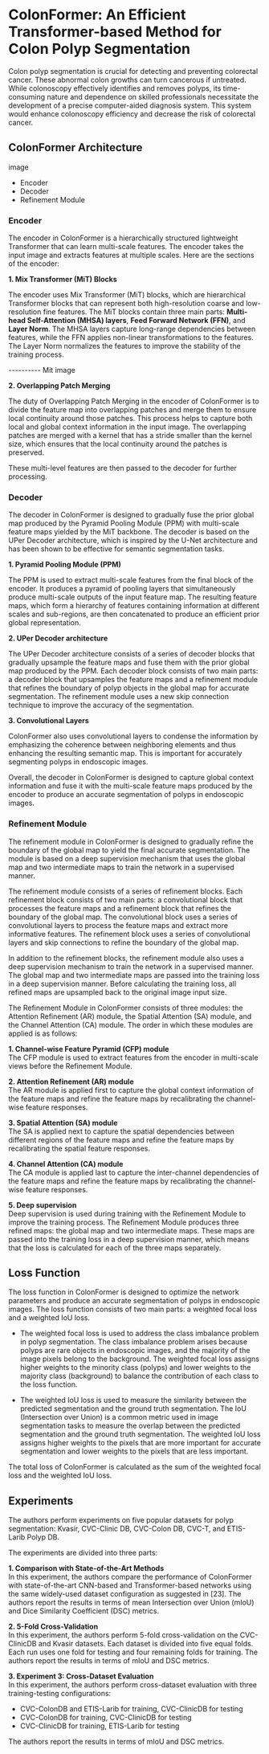 # ColonFormer: An Efficient Transformer-based Method for Colon Polyp Segmentation

Colon polyp segmentation is crucial for detecting and preventing colorectal cancer. These abnormal colon growths can turn cancerous if untreated. While colonoscopy effectively identifies and removes polyps, its time-consuming nature and dependence on skilled professionals necessitate the development of a precise computer-aided diagnosis system. This system would enhance colonoscopy efficiency and decrease the risk of colorectal cancer.

## ColonFormer Architecture
 image
 * Encoder
 * Decoder
 * Refinement Module

### Encoder
The encoder in ColonFormer is a hierarchically structured lightweight Transformer that can learn multi-scale features. The encoder takes the input image and extracts features at multiple scales. Here are the sections of the encoder:

**1. Mix Transformer (MiT) Blocks** <br />

The encoder uses Mix Transformer (MiT) blocks, which are hierarchical Transformer blocks that can represent both high-resolution coarse and low-resolution fine features. The MiT blocks contain three main parts: **Multi-head Self-Attention (MHSA) layers**, **Feed Forward Network (FFN)**, and **Layer Norm**. The MHSA layers capture long-range dependencies between features, while the FFN applies non-linear transformations to the features. The Layer Norm normalizes the features to improve the stability of the training process.

---------- Mit image

**2. Overlapping Patch Merging** <br />

The duty of Overlapping Patch Merging in the encoder of ColonFormer is to divide the feature map into overlapping patches and merge them to ensure local continuity around those patches. This process helps to capture both local and global context information in the input image. The overlapping patches are merged with a kernel that has a stride smaller than the kernel size, which ensures that the local continuity around the patches is preserved.


These multi-level features are then passed to the decoder for further processing. 

### Decoder 
The decoder in ColonFormer is designed to gradually fuse the prior global map produced by the Pyramid Pooling Module (PPM) with multi-scale feature maps yielded by the MiT backbone. The decoder is based on the UPer Decoder architecture, which is inspired by the U-Net architecture and has been shown to be effective for semantic segmentation tasks.

**1. Pyramid Pooling Module (PPM)** <br/>

The PPM is used to extract multi-scale features from the final block of the encoder. It produces a pyramid of pooling layers that simultaneously produce multi-scale outputs of the input feature map. The resulting feature maps, which form a hierarchy of features containing information at different scales and sub-regions, are then concatenated to produce an efficient prior global representation.

**2. UPer Decoder architecture** <br/>

The UPer Decoder architecture consists of a series of decoder blocks that gradually upsample the feature maps and fuse them with the prior global map produced by the PPM. Each decoder block consists of two main parts: a decoder block that upsamples the feature maps and a refinement module that refines the boundary of polyp objects in the global map for accurate segmentation. The refinement module uses a new skip connection technique to improve the accuracy of the segmentation.

**3. Convolutional Layers** <br/>

ColonFormer also uses convolutional layers to condense the information by emphasizing the coherence between neighboring elements and thus enhancing the resulting semantic map. This is important for accurately segmenting polyps in endoscopic images.


Overall, the decoder in ColonFormer is designed to capture global context information and fuse it with the multi-scale feature maps produced by the encoder to produce an accurate segmentation of polyps in endoscopic images.

### Refinement Module
The refinement module in ColonFormer is designed to gradually refine the boundary of the global map to yield the final accurate segmentation. The module is based on a deep supervision mechanism that uses the global map and two intermediate maps to train the network in a supervised manner.

The refinement module consists of a series of refinement blocks. Each refinement block consists of two main parts: a convolutional block that processes the feature maps and a refinement block that refines the boundary of the global map. The convolutional block uses a series of convolutional layers to process the feature maps and extract more informative features. The refinement block uses a series of convolutional layers and skip connections to refine the boundary of the global map.

In addition to the refinement blocks, the refinement module also uses a deep supervision mechanism to train the network in a supervised manner. The global map and two intermediate maps are passed into the training loss in a deep supervision manner. Before calculating the training loss, all refined maps are upsampled back to the original image input size.

The Refinement Module in ColonFormer consists of three modules: the Attention Refinement (AR) module, the Spatial Attention (SA) module, and the Channel Attention (CA) module. The order in which these modules are applied is as follows:

**1. Channel-wise Feature Pyramid (CFP) module** <br/>
The CFP module is used to extract features from the encoder in multi-scale views before the Refinement Module.

**2. Attention Refinement (AR) module** <br/>
The AR module is applied first to capture the global context information of the feature maps and refine the feature maps by recalibrating the channel-wise feature responses.

**3. Spatial Attention (SA) module** <br/>
The SA is applied next to capture the spatial dependencies between different regions of the feature maps and refine the feature maps by recalibrating the spatial feature responses.

**4. Channel Attention (CA) module** <br/>
The CA module is applied last to capture the inter-channel dependencies of the feature maps and refine the feature maps by recalibrating the channel-wise feature responses.

**5. Deep supervision** <br/>
Deep supervision is used during training with the Refinement Module to improve the training process. The Refinement Module produces three refined maps: the global map and two intermediate maps. These maps are passed into the training loss in a deep supervision manner, which means that the loss is calculated for each of the three maps separately.
   
## Loss Function
The loss function in ColonFormer is designed to optimize the network parameters and produce an accurate segmentation of polyps in endoscopic images. The loss function consists of two main parts: a weighted focal loss and a weighted IoU loss.

- The weighted focal loss is used to address the class imbalance problem in polyp segmentation. The class imbalance problem arises because polyps are rare objects in endoscopic images, and the majority of the image pixels belong to the background. The weighted focal loss assigns higher weights to the minority class (polyps) and lower weights to the majority class (background) to balance the contribution of each class to the loss function.

- The weighted IoU loss is used to measure the similarity between the predicted segmentation and the ground truth segmentation. The IoU (Intersection over Union) is a common metric used in image segmentation tasks to measure the overlap between the predicted segmentation and the ground truth segmentation. The weighted IoU loss assigns higher weights to the pixels that are more important for accurate segmentation and lower weights to the pixels that are less important.

The total loss of ColonFormer is calculated as the sum of the weighted focal loss and the weighted IoU loss.

## Experiments
The authors perform experiments on five popular datasets for polyp segmentation: Kvasir, CVC-Clinic DB, CVC-Colon DB, CVC-T, and ETIS-Larib Polyp DB. 

The experiments are divided into three parts:

**1. Comparison with State-of-the-Art Methods** <br/>
In this experiment, the authors compare the performance of ColonFormer with state-of-the-art CNN-based and Transformer-based networks using the same widely-used dataset configuration as suggested in [23]. The authors report the results in terms of mean Intersection over Union (mIoU) and Dice Similarity Coefficient (DSC) metrics.

**2. 5-Fold Cross-Validation** <br/>
In this experiment, the authors perform 5-fold cross-validation on the CVC-ClinicDB and Kvasir datasets. Each dataset is divided into five equal folds. Each run uses one fold for testing and four remaining folds for training. The authors report the results in terms of mIoU and DSC metrics.

**3. Experiment 3: Cross-Dataset Evaluation** <br/>
In this experiment, the authors perform cross-dataset evaluation with three training-testing configurations:

- CVC-ColonDB and ETIS-Larib for training, CVC-ClinicDB for testing
- CVC-ColonDB for training, CVC-ClinicDB for testing
- CVC-ClinicDB for training, ETIS-Larib for testing

The authors report the results in terms of mIoU and DSC metrics.
